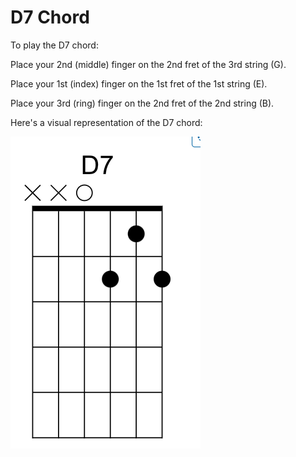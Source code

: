 # D7 Chord

To play the D7 chord:

Place your 2nd (middle) finger on the 2nd fret of the 3rd string (G).

Place your 1st (index) finger on the 1st fret of the 1st string (E).

Place your 3rd (ring) finger on the 2nd fret of the 2nd string (B).

Here's a visual representation of the D7 chord:

![D7 Chord](https://github.com/Gson44/guitarLessonReadmen/blob/main/D7.png?raw=true)
